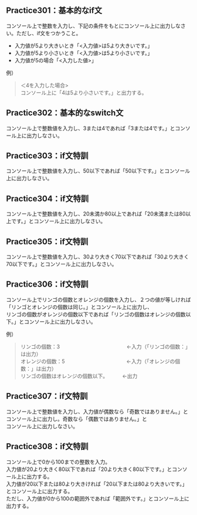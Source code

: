  ## Practice301：基本的なif文  

コンソール上で整数を入力し、下記の条件をもとにコンソール上に出力しなさい。ただし、if文をつかうこと。  

- 入力値が5より大きいとき「<入力値>は5より大きいです。」  
- 入力値が5より小さいとき「<入力値>は5より小さいです。」  
- 入力値が5の場合「<入力した値>」  
 
例）  
> ＜4を入力した場合>  
> コンソール上に「4は5より小さいです。」と出力する。  


 ## Practice302：基本的なswitch文  
  
コンソール上で整数値を入力し、3または4であれば「3または4です。」とコンソール上に出力しなさい。  


 ## Practice303：if文特訓  

コンソール上で整数値を入力し、50以下であれば「50以下です。」とコンソール上に出力しなさい。  


 ## Practice304：if文特訓  

コンソール上で整数値を入力し、20未満か80以上であれば「20未満または80以上です。」とコンソール上に出力しなさい。  


 ## Practice305：if文特訓  

コンソール上で整数値を入力し、30より大きく70以下であれば「30より大きく70以下です。」とコンソール上に出力しなさい。  


 ## Practice306：if文特訓  

コンソール上でリンゴの個数とオレンジの個数を入力し、２つの値が等しければ「リンゴとオレンジの個数は同じ。」とコンソール上に出力し、  
リンゴの個数がオレンジの個数以下であれば「リンゴの個数はオレンジの個数以下。」とコンソール上に出力しなさい。  

例）  
> リンゴの個数：3　　　　　　　　　　　　　←入力（「リンゴの個数：」は出力）  
> オレンジの個数：5　　　　　　　　　　　　←入力（「オレンジの個数：」は出力）  
> リンゴの個数はオレンジの個数以下。　　　 ←出力  


 ## Practice307：if文特訓  

コンソール上で整数値を入力し、入力値が偶数なら「奇数ではありません。」とコンソール上に出力し。奇数なら「偶数ではありません。」と  
コンソール上に出力しなさい。  


 ## Practice308：if文特訓  

コンソール上で0から100までの整数を入力。  
入力値が20より大きく80以下であれば「20より大きく80以下です。」とコンソール上に出力する。  
入力値が20以下または80より大きければ「20以下または80より大きいです。」とコンソール上に出力する。  
ただし、入力値が0から100の範囲外であれば「範囲外です。」とコンソール上に出力する。  

